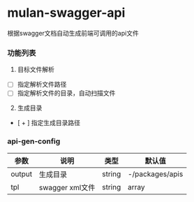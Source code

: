 # mulan-swagger-api

根据swagger文档自动生成前端可调用的api文件

### 功能列表

1. 目标文件解析
- [ ] 指定解析文件路径
- [ ] 指定解析文件的目录，自动扫描文件

2. 生成目录
- [ + ] 指定生成目录路径

### api-gen-config

| 参数       | 说明 |         类型 | 默认值 |
| --------- | -- | ----------- | -- |
| output     |  生成目录  |     string | -/packages/apis |
| tpl     |  swagger xml文件  |     string | array | -/packages/apis |


